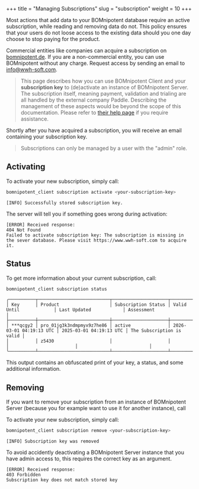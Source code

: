 +++
title = "Managing Subscriptions"
slug = "subscription"
weight = 10
+++

Most actions that add data to your BOMnipotent database require an active subscription, while reading and removing data do not. This policy ensures that your users do not loose access to the existing data should you one day choose to stop paying for the product.

Commercial entities like companies can acquire a subscription on [bomnipotent.de](https://www.bomnipotent.de/pricing). If you are a non-commercial entity, you can use BOMnipotent without any charge. Request access by sending an email to [info@wwh-soft.com](mailto:info@wwh-soft.com).

> This page describes how you can use BOMnipotent Client and your **subscription key** to (de)activate an instance of BOMnipotent Server. The subscription itself, meaning payment, validation and trialing are all handled by the external company Paddle. Describing the management of these aspects would be beyond the scope of this documentation. Please refer to [their help page](https://www.paddle.com/help) if you require assistance.

Shortly after you have acquired a subscription, you will receive an email containing your subscription key.

> Subscriptions can only be managed by a user with the "admin" role.

## Activating

To activate your new subscription, simply call:
```bash
bomnipotent_client subscription activate <your-subscription-key>
```
``` {wrap="false" title="output"}
[INFO] Successfully stored subscription key.
```

The server will tell you if something goes wrong during activation:
``` {wrap="false" title="output"}
[ERROR] Received response:
404 Not Found
Failed to activate subscription key: The subscription is missing in the sever database. Please visit https://www.wwh-soft.com to acquire it.
```

## Status

To get more information about your current subscription, call:

```bash
bomnipotent_client subscription status
```
``` {wrap="false" title="output"}
╭──────────┬───────────────────────────┬─────────────────────┬─────────────────────────┬─────────────────────────┬───────────────────────────╮
│ Key      │ Product                   │ Subscription Status │ Valid Until             │ Last Updated            │ Assessment                │
├──────────┼───────────────────────────┼─────────────────────┼─────────────────────────┼─────────────────────────┼───────────────────────────┤
│ ***qcgy2 │ pro_01jg3k3ndmpmyx9z7he86 │ active              │ 2026-03-01 04:19:13 UTC │ 2025-03-01 04:19:13 UTC │ The Subscription is valid │
│          │ z5430                     │                     │                         │                         │                           │
╰──────────┴───────────────────────────┴─────────────────────┴─────────────────────────┴─────────────────────────┴───────────────────────────╯
```

This output contains an obfuscated print of your key, a status, and some additional information.

## Removing

If you want to remove your subscription from an instance of BOMnipotent Server (because you for example want to use it for another instance), call

To activate your new subscription, simply call:
```bash
bomnipotent_client subscription remove <your-subscription-key>
```
``` {wrap="false" title="output"}
[INFO] Subscription key was removed
```

To avoid accidently deactivating a BOMnipotent Server instance that you have admin access to, this requires the correct key as an argument.

``` {wrap="false" title="output"}
[ERROR] Received response:
403 Forbidden
Subscription key does not match stored key
```
